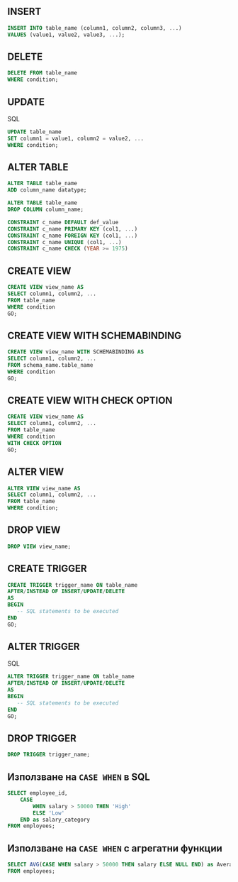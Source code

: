 ## INSERT

```sql
INSERT INTO table_name (column1, column2, column3, ...)
VALUES (value1, value2, value3, ...);
```


## DELETE

```sql
DELETE FROM table_name 
WHERE condition;
```

## UPDATE

SQL

```sql
UPDATE table_name
SET column1 = value1, column2 = value2, ...
WHERE condition;
```
## ALTER TABLE

```sql
ALTER TABLE table_name
ADD column_name datatype;
```

```sql
ALTER TABLE table_name
DROP COLUMN column_name;
```

```sql
CONSTRAINT c_name DEFAULT def_value
CONSTRAINT c_name PRIMARY KEY (col1, ...)
CONSTRAINT c_name FOREIGN KEY (col1, ...)
CONSTRAINT c_name UNIQUE (col1, ...)
CONSTRAINT c_name CHECK (YEAR >= 1975)
```
## CREATE VIEW

```sql
CREATE VIEW view_name AS
SELECT column1, column2, ...
FROM table_name
WHERE condition
GO;
```

## CREATE VIEW WITH SCHEMABINDING

```sql
CREATE VIEW view_name WITH SCHEMABINDING AS
SELECT column1, column2, ...
FROM schema_name.table_name
WHERE condition
GO;
```

## CREATE VIEW WITH CHECK OPTION

```sql
CREATE VIEW view_name AS
SELECT column1, column2, ...
FROM table_name
WHERE condition
WITH CHECK OPTION
GO;
```

## ALTER VIEW


```sql
ALTER VIEW view_name AS
SELECT column1, column2, ...
FROM table_name
WHERE condition;
```

## DROP VIEW

```sql
DROP VIEW view_name;
```


## CREATE TRIGGER

```sql
CREATE TRIGGER trigger_name ON table_name
AFTER/INSTEAD OF INSERT/UPDATE/DELETE
AS
BEGIN
   -- SQL statements to be executed
END
GO;
```

## ALTER TRIGGER

SQL

```sql
ALTER TRIGGER trigger_name ON table_name
AFTER/INSTEAD OF INSERT/UPDATE/DELETE
AS
BEGIN
   -- SQL statements to be executed
END
GO;
```

## DROP TRIGGER

```sql
DROP TRIGGER trigger_name;
```

## Използване на  `CASE WHEN`  в SQL

```sql
SELECT employee_id,
    CASE 
        WHEN salary > 50000 THEN 'High'
        ELSE 'Low'
    END as salary_category
FROM employees;
```

## Използване на  `CASE WHEN`  с агрегатни функции

```sql
SELECT AVG(CASE WHEN salary > 50000 THEN salary ELSE NULL END) as AverageHighSalary
FROM employees;
```